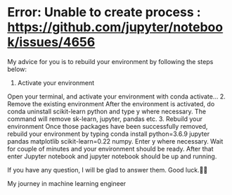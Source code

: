 # Error: Unable to create process : https://github.com/jupyter/notebook/issues/4656 
My advice for you is to rebuild your environment by following the steps below:
1. Activate your environment

Open your terminal, and activate your environment with conda activate...
2. Remove the existing environment
After the environment is activated, do conda uninstall scikit-learn python and type y where necessary. The command will remove sk-learn, jupyter, pandas etc.
3. Rebuild your environment
Once those packages have been successfully removed, rebuild your environment by typing conda install python=3.6.9 jupyter pandas matplotlib scikit-learn=0.22 numpy. Enter y where necessary. Wait for couple of minutes and your environment should be ready.
After that enter Jupyter notebook and jupyter notebook should be up and running.

If you have any question, I will be glad to answer them. Good luck.👍🏾

My journey in machine learning engineer 
